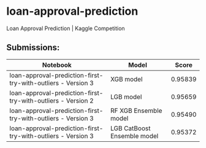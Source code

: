 # loan-approval-prediction
Loan Approval Prediction | Kaggle Competition

## Submissions:
| Notebook | Model | Score |
|----------|-------|-------|
| loan-approval-prediction-first-try-with-outliers - Version 3 | XGB model | 0.95839 |
| loan-approval-prediction-first-try-with-outliers - Version 2 | LGB model | 0.95659 |
| loan-approval-prediction-first-try-with-outliers - Version 3 | RF XGB Ensemble model | 0.95490 |
| loan-approval-prediction-first-try-with-outliers - Version 3 | LGB CatBoost Ensemble model | 0.95372 |

